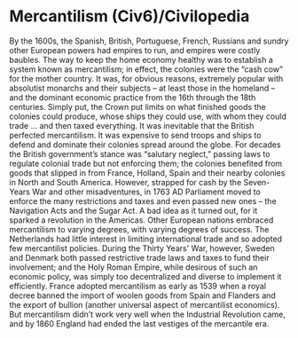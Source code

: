 # Mercantilism (Civ6)/Civilopedia

By the 1600s, the Spanish, British, Portuguese, French, Russians and sundry other European powers had empires to run, and empires were costly baubles. The way to keep the home economy healthy was to establish a system known as mercantilism; in effect, the colonies were the “cash cow” for the mother country. It was, for obvious reasons, extremely popular with absolutist monarchs and their subjects – at least those in the homeland – and the dominant economic practice from the 16th through the 18th centuries. Simply put, the Crown put limits on what finished goods the colonies could produce, whose ships they could use, with whom they could trade … and then taxed everything.
It was inevitable that the British perfected mercantilism. It was expensive to send troops and ships to defend and dominate their colonies spread around the globe. For decades the British government’s stance was “salutary neglect,” passing laws to regulate colonial trade but not enforcing them; the colonies benefited from goods that slipped in from France, Holland, Spain and their nearby colonies in North and South America. However, strapped for cash by the Seven-Years War and other misadventures, in 1763 AD Parliament moved to enforce the many restrictions and taxes and even passed new ones – the Navigation Acts and the Sugar Act. A bad idea as it turned out, for it sparked a revolution in the Americas.
Other European nations embraced mercantilism to varying degrees, with varying degrees of success. The Netherlands had little interest in limiting international trade and so adopted few mercantilist policies. During the Thirty Years' War, however, Sweden and Denmark both passed restrictive trade laws and taxes to fund their involvement; and the Holy Roman Empire, while desirous of such an economic policy, was simply too decentralized and diverse to implement it efficiently. France adopted mercantilism as early as 1539 when a royal decree banned the import of woolen goods from Spain and Flanders and the export of bullion (another universal aspect of mercantilist economics).
But mercantilism didn’t work very well when the Industrial Revolution came, and by 1860 England had ended the last vestiges of the mercantile era.